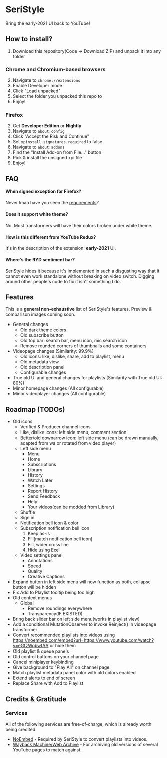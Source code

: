 # SeriStyle
Bring the early-2021 UI back to YouTube!

## How to install? <!-- This could use a better English -->
1. Download this repository(Code -> Download ZIP) and unpack it into any folder
### Chrome and Chromium-based browsers
2. Navigate to `chrome://extensions`
3. Enable Developer mode
4. Click "Load unpacked"
5. Select the folder you unpacked this repo to
6. Enjoy!
### Firefox
2. Get **Developer Edition** or **Nightly**
2. Navigate to `about:config`
3. Click "Accept the Risk and Continue"
4. Set `xpinstall.signatures.required` to false
5. Navigate to `about:addons`
6. Find the "Install Add-on from File..." button
7. Pick & install the unsigned xpi file
8. Enjoy!

## FAQ <!-- Nobody ever asked one. Oh well. -->
#### When signed exception for Firefox?
Never lmao have you seen the [requirements](https://extensionworkshop.com/documentation/publish/add-on-policies/)?
#### Does it support white theme?
No. Most transformers will have their colors broken under white theme.
#### How is this different from YouTube Redux?
It's in the description of the extension: **early-2021** UI.
#### Where's the RYD sentiment bar?
SeriStyle hides it because it's implemented in such a disgusting way that it cannot even work standalone without breaking on video switch. Digging around other people's code to fix it isn't something I do.

## Features
This is a **general non-exhaustive** list of SeriStyle's features. Preview & comparison images coming soon.
- General changes
  - Old dark theme colors
  - Old subscribe button
  - Old top bar: search bar, menu icon, mic search icon
  - Remove rounded corners of thumbnails and some containers
- Videopage changes (Similarity: 99.9%)
  - Old icons: like, dislike, share, add to playlist, menu
  - Old metadata view
  - Old description panel
  - Configurable changes
- True old UI and general changes for playlists (Similarity with True old UI: 80%)
- Minor homepage changes (All configurable)
- Minor videoplayer changes (All configurable)

## Roadmap (TODOs)
- Old icons
  - Verified & Producer channel icons
  - Like, dislike icons: left side menu, comment section
  - Better/old downarrow icon: left side menu (can be drawn manually, adapted from wa or rotated from video player)
  - Left side menu
    - Menu
    - Home
    - Subscriptions
    - Library
    - History
    - Watch Later
    - Settings
    - Report History
    - Send Feedback
    - Help
    - Your videos(can be modded from Library)
  - Shuffle
  - Sign in
  - Notification bell icon & color
  - Subscription notification bell icon
    1. Keep as-is
    2. Fill(match notification bell icon)
    3. Fill, wider cross line
    4. Hide using Exel
  - Video settings panel
    - Annotations
    - Speed
    - Quality
    - Creative Captions
- Expand button in left side menu will now function as both, collapse button will be hidden
- Fix Add to Playlist tooltip being too high
- Old context menus
  - Global
    - Remove roundings everywhere
    - Transparency(IF EXISTED)
- Bring back slider bar on left side menu(works in playlist view)
- Add a conditional MutationObserver to invoke Reinject() in videopage transformer
- Convert recommended playlists into videos using https://noembed.com/embed?url=https://www.youtube.com/watch?v=eGfzWqbwtAA or hide them
- Old playlist & queue panels
- Old control buttons on your channel page
- Cancel miniplayer keybinding
- Give background to "Play All" on channel page
- Match playlist metadata panel color with old colors enabled
- Extend alerts to end of screen
- Replace Share with Add to Playlist

## Credits & Gratitude
### Services
All of the following services are free-of-charge, which is already worth being credited.
- [NoEmbed](https://noembed.com) - Required by SeriStyle to convert playlists into videos.
- [Wayback Machine/Web Archive](https://web.archive.org) - For archiving old versions of several YouTube pages to match against.
